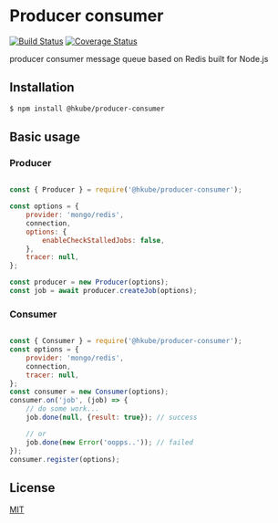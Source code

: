 # Producer consumer

[![Build Status](https://travis-ci.org/kube-HPC/producer-consumer.hkube.svg?branch=master)](https://travis-ci.org/kube-HPC/producer-consumer.hkube)
[![Coverage Status](https://coveralls.io/repos/github/kube-HPC/producer-consumer.hkube/badge.svg?branch=master)](https://coveralls.io/github/kube-HPC/producer-consumer.hkube?branch=master)

producer consumer message queue based on Redis built for Node.js    

## Installation

```bash
$ npm install @hkube/producer-consumer
```

## Basic usage

### Producer

```js

const { Producer } = require('@hkube/producer-consumer');

const options = {
    provider: 'mongo/redis',
    connection,
    options: {
        enableCheckStalledJobs: false,
    },
    tracer: null,
};

const producer = new Producer(options);
const job = await producer.createJob(options);

```

### Consumer

```js

const { Consumer } = require('@hkube/producer-consumer');
const options = {
    provider: 'mongo/redis',
    connection,
    tracer: null,
};
const consumer = new Consumer(options);
consumer.on('job', (job) => {
    // do some work...
    job.done(null, {result: true}); // success

    // or
    job.done(new Error('oopps..')); // failed
});
consumer.register(options);

```

## License

[MIT](LICENSE)

